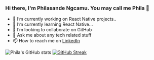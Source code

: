 ### Hi there, I'm Philasande Ngcamu. You may call me Phila 👋

- 🔭 I’m currently working on React Native projects..
- 🌱 I’m currently learning React Native...
- 👯 I’m looking to collaborate on GitHub
- 💬 Ask me about any tech related stuff
- 📫 How to reach me on [LinkedIn](https://www.linkedin.com/in/philasande-ngcamu-282992207/?originalSubdomain=za)

![Phila's GitHub stats](https://github-readme-stats.vercel.app/api?username=PhilaNgcamu&show_icons=true&rank_icon=github&theme=ambient_gradient) [![GitHub Streak](https://github-readme-streak-stats.herokuapp.com?user=PhilaNgcamu&theme=ambient-gradient&date_format=j%20M%5B%20Y%5D)](https://git.io/streak-stats)
